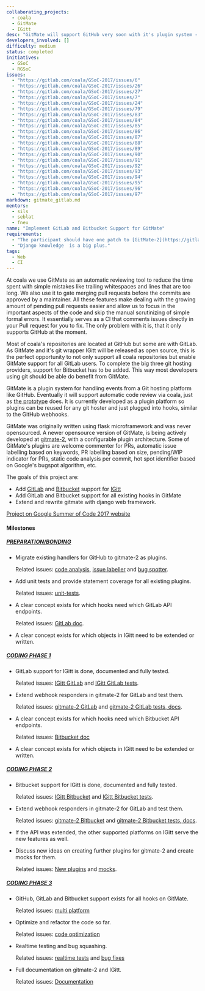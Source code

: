 ```yaml
---
collaborating_projects: 
  - coala
  - GitMate
  - IGitt
desc: "GitMate will support GitHub very soon with it's plugin system - GitLab and Bitbucket are not far away thanks to your help!"
developers_involved: []
difficulty: medium
status: completed
initiatives: 
  - GSoC
  - RGSoC
issues: 
  - "https://gitlab.com/coala/GSoC-2017/issues/6"
  - "https://gitlab.com/coala/GSoC-2017/issues/26"
  - "https://gitlab.com/coala/GSoC-2017/issues/27"
  - "https://gitlab.com/coala/GSoC-2017/issues/7"
  - "https://gitlab.com/coala/GSoC-2017/issues/24"
  - "https://gitlab.com/coala/GSoC-2017/issues/79"
  - "https://gitlab.com/coala/GSoC-2017/issues/83"
  - "https://gitlab.com/coala/GSoC-2017/issues/84"
  - "https://gitlab.com/coala/GSoC-2017/issues/85"
  - "https://gitlab.com/coala/GSoC-2017/issues/86"
  - "https://gitlab.com/coala/GSoC-2017/issues/87"
  - "https://gitlab.com/coala/GSoC-2017/issues/88"
  - "https://gitlab.com/coala/GSoC-2017/issues/89"
  - "https://gitlab.com/coala/GSoC-2017/issues/90"
  - "https://gitlab.com/coala/GSoC-2017/issues/91"
  - "https://gitlab.com/coala/GSoC-2017/issues/92"
  - "https://gitlab.com/coala/GSoC-2017/issues/93"
  - "https://gitlab.com/coala/GSoC-2017/issues/94"
  - "https://gitlab.com/coala/GSoC-2017/issues/95"
  - "https://gitlab.com/coala/GSoC-2017/issues/96"
  - "https://gitlab.com/coala/GSoC-2017/issues/97"
markdown: gitmate_gitlab.md
mentors: 
  - sils
  - seblat
  - fneu
name: "Implement GitLab and Bitbucket Support for GitMate"
requirements: 
  - "The participant should have one patch to [GitMate-2](https://gitlab.com/gitmate/gitmate-2) accepted."
  - "Django knowledge  is a big plus."
tags: 
  - Web
  - CI
---
```

At coala we use GitMate as an automatic reviewing tool to reduce the time spent
with simple mistakes like trailing whitespaces and lines that are too long.
We also use it to gate merging pull requests before the commits are approved by
a maintainer.
All these features make dealing with the growing amount of pending pull requests
easier and allow us to focus in the important aspects of the code and skip the
manual scrutinizing of simple formal errors.
It essentially serves as a CI that comments issues directly in your Pull request
for you to fix.
The only problem with it is, that it only supports GitHub at the moment.

Most of coala's repositories are located at GitHub but some are with GitLab.
As GitMate and it's git wrapper IGitt will be released as open source, this is
the perfect opportunity to not only support all coala repositories but enable
GitMate support for all GitLab users.
To complete the big three git hosting providers, support for Bitbucket has to
be added. This way most developers using git should be able do benefit from
GitMate.

GitMate is a plugin system for handling events from a Git hosting platform like
GitHub.
Eventually it will support automatic code review via coala, just as
[the prototype](http://gitmate.io) does.
It is currently developed as a plugin platform so plugins can be reused
for any git hoster and just plugged into hooks, similar to the GitHub webhooks.

GitMate was originally written using flask microframework and was never
opensourced. A newer opensource version of GitMate, is being actively developed
at [gitmate-2](https://gitlab.com/gitmate/open-source/gitmate-2), with a
configurable plugin architecture. Some of GitMate's plugins are welcome
commenter for PRs, automatic issue labelling based on keywords, PR labelling
based on size, pending/WIP indicator for PRs, static code analysis per commit,
hot spot identifier based on Google's bugspot algorithm, etc.

The goals of this project are:

- Add [GitLab](https://gitlab.com/) and
  [Bitbucket](https://bitbucket.org/product) support for
  [IGitt](https://gitlab.com/gitmate/IGitt)
- Add GitLab and Bitbucket support for all existing hooks in GitMate
- Extend and rewrite gitmate with django web framework.

[Project on Google Summer of Code 2017 website](https://summerofcode.withgoogle.com/projects/#4985377849868288)

#### Milestones

##### [PREPARATION/BONDING](https://gitlab.com/coala/GSoC-2017/milestones/1)

- Migrate existing handlers for GitHub to gitmate-2 as plugins.

  Related issues:
  [code analysis](https://gitlab.com/coala/GSoC-2017/issues/6),
  [issue labeller](https://gitlab.com/coala/GSoC-2017/issues/26)
  and [bug spotter](https://gitlab.com/coala/GSoC-2017/issues/27).

- Add unit tests and provide statement coverage for all existing plugins.

  Related issues: [unit-tests](https://gitlab.com/coala/GSoC-2017/issues/7).

- A clear concept exists for which hooks need which GitLab API endpoints.

  Related issues: [GitLab doc](https://gitlab.com/coala/GSoC-2017/issues/24).

- A clear concept exists for which objects in IGitt need to be extended or
  written.

##### [CODING PHASE 1](https://gitlab.com/coala/GSoC-2017/milestones/30)

- GitLab support for IGitt is done, documented and fully tested.

  Related issues: [IGitt GitLab](https://gitlab.com/coala/GSoC-2017/issues/79)
  and [IGitt GitLab tests](https://gitlab.com/coala/GSoC-2017/issues/83).

- Extend webhook responders in gitmate-2 for GitLab and test them.

  Related issues:
  [gitmate-2 GitLab](https://gitlab.com/coala/GSoC-2017/issues/84) and
  [gitmate-2 GitLab tests, docs](https://gitlab.com/coala/GSoC-2017/issues/85).

- A clear concept exists for which hooks need which Bitbucket API endpoints.

  Related issues: [Bitbucket doc](https://gitlab.com/coala/GSoC-2017/issues/86)

- A clear concept exists for which objects in IGitt need to be extended or
  written.


##### [CODING PHASE 2](https://gitlab.com/coala/GSoC-2017/milestones/31)

- Bitbucket support for IGitt is done, documented and fully tested.

  Related issues:
  [IGitt Bitbucket](https://gitlab.com/coala/GSoC-2017/issues/87) and
  [IGitt Bitbucket tests](https://gitlab.com/coala/GSoC-2017/issues/88).

- Extend webhook responders in gitmate-2 for GitLab and test them.

  Related issues:
  [gitmate-2 Bitbucket](https://gitlab.com/coala/GSoC-2017/issues/89) and
  [gitmate-2 Bitbucket tests, docs](https://gitlab.com/coala/GSoC-2017/issues/90).

- If the API was extended, the other supported platforms on IGitt serve the new
  features as well.

- Discuss new ideas on creating further plugins for gitmate-2 and create mocks
  for them.

  Related issues: [New plugins](https://gitlab.com/coala/GSoC-2017/issues/91)
  and [mocks](https://gitlab.com/coala/GSoC-2017/issues/92).

##### [CODING PHASE 3](https://gitlab.com/coala/GSoC-2017/milestones/32)

- GitHub, GitLab and Bitbucket support exists for all hooks on GitMate.

  Related issues:
  [multi platform](https://gitlab.com/coala/GSoC-2017/issues/93)

- Optimize and refactor the code so far.

  Related issues:
  [code optimization](https://gitlab.com/coala/GSoC-2017/issues/97)

- Realtime testing and bug squashing.

  Related issues:
  [realtime tests](https://gitlab.com/coala/GSoC-2017/issues/95) and
  [bug fixes](https://gitlab.com/coala/GSoC-2017/issues/96)

- Full documentation on gitmate-2 and IGitt.

  Related issues: [Documentation](https://gitlab.com/coala/GSoC-2017/issues/94)

